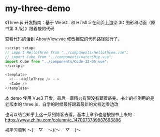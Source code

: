 # my-three-demo

《Three.js 开发指南：基于 WebGL 和 HTML5 在网页上渲染 3D 图形和动画（原书第 3 版）》跟着敲的代码

查看代码的话到 AboutView.vue 修改相应的代码路径就行了。

```javascript
<script setup>
// import HelloThree from "../components/HelloThree.vue";
// import Cube from "../components/WaterShip.vue";
import Cube from "../components/Code-12-05.vue";
</script>

<template>
  <!-- <HelloThree /> -->
  <Cube />
</template>
```

本 demo 使用 Vue3 开发，最后一章精力有限没有跟着敲完。书上的样例用的是老版本的 three.js，自学的时候最好跟着最新的文档边看边改

也可以结合知乎上这一系列博客去看，基本上章节也是按照书上来的：
https://www.zhihu.com/column/c_1470073789887696896

祝学习顺利 ～(￣ ▽ ￣～)(～￣ ▽ ￣)～
